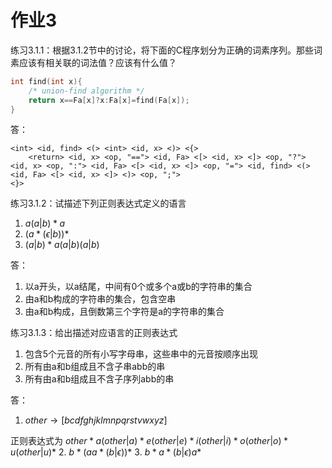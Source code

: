 # 作业3

练习3.1.1：根据3.1.2节中的讨论，将下面的C程序划分为正确的词素序列。那些词素应该有相关联的词法值？应该有什么值？
```c
int find(int x){
	/* union-find algorithm */
	return x==Fa[x]?x:Fa[x]=find(Fa[x]);
}
```



答：

```
<int> <id, find> <(> <int> <id, x> <)> <{>
	<return> <id, x> <op, "=="> <id, Fa> <[> <id, x> <]> <op, "?"> <id, x> <op, ":"> <id, Fa> <[> <id, x> <]> <op, "="> <id, find> <(> <id, Fa> <[> <id, x> <]> <)> <op, ";">
<}>
```



练习3.1.2：试描述下列正则表达式定义的语言

1) $a(a|b)*a$
2) $(a*(\epsilon|b))*$
3) $(a|b)*a(a|b)(a|b)$



答：

1. 以a开头，以a结尾，中间有0个或多个a或b的字符串的集合
2. 由a和b构成的字符串的集合，包含空串
3. 由a和b构成，且倒数第三个字符是a的字符串的集合



练习3.1.3：给出描述对应语言的正则表达式

1) 包含5个元音的所有小写字母串，这些串中的元音按顺序出现
2) 所有由a和b组成且不含子串abb的串
3) 所有由a和b组成且不含子序列abb的串



答：

1. $other\rightarrow [bcdfghjklmnpqrstvwxyz]$

  正则表达式为 $other* a (other|a)* e (other|e)* i (other|i)* o (other|o)* u (other|u)*$
2. $b*(aa*(b|\epsilon))*$
3. $b*a*(b|\epsilon)a*$

